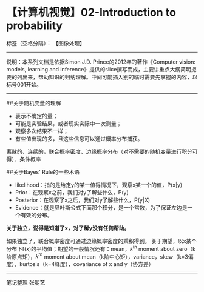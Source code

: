 <head>
    <script src="https://cdn.mathjax.org/mathjax/latest/MathJax.js?config=TeX-AMS-MML_HTMLorMML" type="text/javascript"></script>
    <script type="text/x-mathjax-config">
        MathJax.Hub.Config({
            tex2jax: {
            skipTags: ['script', 'noscript', 'style', 'textarea', 'pre'],
            inlineMath: [['$','$']]
            }
        });
    </script>
</head>

# 【计算机视觉】02-Introduction to probability

标签（空格分隔）： 【图像处理】

---
说明：本系列文档是依据Simon J.D. Prince的2012年的著作《Computer vision: models, learning and inference》提供的slice撰写而成，主要讲重点大纲简明扼要的列出来，帮助知识的归纳理解。中间可能插入别的临时需要先掌握的内容，以标号001开始。


----------

##关于随机变量的理解

- 表示不确定的量；
- 可能是实验结果，或者现实实际中一次测量；
- 观察多次结果不一样；
- 有些值出现的多，且这些信息可以通过概率分布捕获。

离散的、连续的，联合概率密度、边缘概率分布（对不需要的随机变量进行积分可得）、条件概率

##关于Bayes' Rule的一些术语

- likelihood：指的是给定y的某一值得情况下，观察x某一个的值，P(x|y)
- Prior：在观察x之前，我们对y了解些什么，P(y)
- Posterior：在观察了x之后，我们对y了解些什么，P(y|X)
- Evidence：就是贝叶斯公式下面那个积分，是一个常数，为了保证左边是一个有效的分布。

**关于独立，说得是知道了x，对了解y没有任何帮助。**

如果独立了，联合概率密度可通过边缘概率密度的乘积得到。
关于期望，以x某个分布下f(x)的平均值；期望的一般情况还有：mean，$k^{th}$ moment about zero（k阶原点矩），$k^{th}$ moment about mean（k阶中心矩），variance，skew（k=3偏度），kurtosis（k=4峰度），covariance of x and y（协方差）

------

笔记整理 张朋艺


